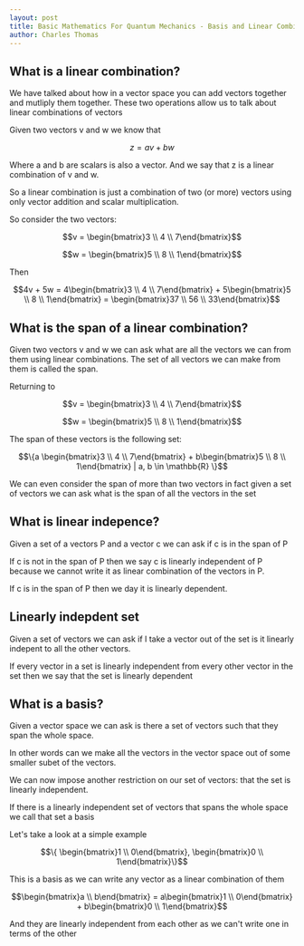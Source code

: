```yaml
---
layout: post
title: Basic Mathematics For Quantum Mechanics - Basis and Linear Combinations
author: Charles Thomas
---
```


## What is a linear combination?
We have talked about how in a vector space you can add vectors together and mutliply them together. These two operations allow us to talk about linear combinations of vectors 

Given two vectors v and w we know that

$$z = av + bw$$

Where a and b are scalars is also a vector. And we say that z is a linear combination of v and w. 

So a linear combination is just a combination of two (or more) vectors using only vector addition and scalar multiplication. 

So consider the two vectors:


$$v = \begin{bmatrix}3 \\ 4 \\ 7\end{bmatrix}$$

$$w = \begin{bmatrix}5 \\ 8 \\ 1\end{bmatrix}$$

Then

$$4v + 5w = 4\begin{bmatrix}3 \\ 4 \\ 7\end{bmatrix} + 5\begin{bmatrix}5 \\ 8 \\ 1\end{bmatrix} = \begin{bmatrix}37 \\ 56 \\ 33\end{bmatrix}$$


## What is the span of a linear combination?
Given two vectors v and w we can ask what are all the vectors we can from them using linear combinations. The set of all vectors we can make from them is called the span. 

Returning to

$$v = \begin{bmatrix}3 \\ 4 \\ 7\end{bmatrix}$$

$$w = \begin{bmatrix}5 \\ 8 \\ 1\end{bmatrix}$$

The span of these vectors is the following set:

$$\{a \begin{bmatrix}3 \\ 4 \\ 7\end{bmatrix} + b\begin{bmatrix}5 \\ 8 \\ 1\end{bmatrix} | a, b \in \mathbb{R} \}$$

We can even consider the span of more than two vectors in fact given a set of vectors we can ask what is the span of all the vectors in the set


## What is linear indepence? 
Given a set of a vectors P and a vector c we can ask if c is in the span of P 

If c is not in the span of P then we say c is linearly independent of P because we cannot write it as linear combination of the vectors in P. 

If c is in the span of P then we day it is linearly dependent. 


## Linearly indepdent set 
Given a set of vectors we can ask if I take a vector out of the set is it linearly indepent to all the other vectors. 

If every vector in a set is linearly independent from every other vector in the set then we say that the set is linearly dependent 

## What is a basis?
Given a vector space we can ask is there a set of vectors such that they span the whole space. 

In other words can we make all the vectors in the vector space out of some smaller subet of the vectors. 

We can now impose another restriction on our set of vectors: that the set is linearly independent. 

If there is a linearly independent set of vectors that spans the whole space we call that set a basis 

Let's take a look at a simple example

$$\{ \begin{bmatrix}1 \\ 0\end{bmatrix}, \begin{bmatrix}0 \\ 1\end{bmatrix}\}$$

This is a basis as we can write any vector as a linear combination of them

$$\begin{bmatrix}a \\ b\end{bmatrix} = a\begin{bmatrix}1 \\ 0\end{bmatrix} + b\begin{bmatrix}0 \\ 1\end{bmatrix}$$

And they are linearly independent from each other as we can't write one in terms of the other